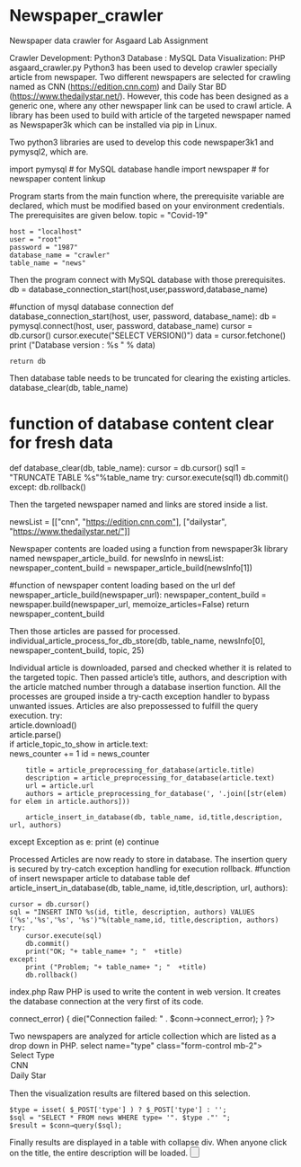 # Newspaper_crawler

Newspaper data crawler for Asgaard Lab Assignment

Crawler Development: 	Python3
Database :			MySQL 
Data Visualization:		PHP
asgaard_crawler.py
Python3 has been used to develop crawler specially article from newspaper. Two different newspapers are selected for crawling named as CNN (https://edition.cnn.com) and Daily Star BD (https://www.thedailystar.net/). However, this code has been designed as a generic one, where any other newspaper link can be used to crawl article. A library has been used to build with article of the targeted newspaper named as Newspaper3k which can be installed via pip in Linux. 

Two python3 libraries are used to develop this code newspaper3k1 and pymysql2, which are.

import pymysql		# for MySQL database handle
import newspaper	# for newspaper content linkup  

Program starts from the main function where, the prerequisite variable are declared, which must be modified based on your environment credentials. The prerequisites are given below. 
	topic = "Covid-19"
	
	host = "localhost"
	user = "root"
	password = "1987"
	database_name = "crawler"
	table_name = "news"
 
Then the program connect with MySQL database with those prerequisites. 
db = database_connection_start(host,user,password,database_name)	

#function of mysql database connection 
def database_connection_start(host, user, password, database_name):
	db = pymysql.connect(host, user, password, database_name)
	cursor = db.cursor()
	cursor.execute("SELECT VERSION()")
	data = cursor.fetchone()
	print ("Database version : %s " % data)  
	
	return db

Then database table needs to be truncated for clearing the existing articles.  
database_clear(db, table_name)

# function of database content clear for fresh data
def database_clear(db, table_name):
    cursor = db.cursor()
    sql1 = "TRUNCATE TABLE %s"%table_name 
    try:
        cursor.execute(sql1)
        db.commit()
    except:
        db.rollback()


Then the targeted newspaper named and links are stored inside a list. 

newsList = [["cnn", "https://edition.cnn.com"], ["dailystar", "https://www.thedailystar.net/"]]

Newspaper contents are loaded using a function from newspaper3k library named newspaper_article_build. 
for newsInfo in newsList:
		newspaper_content_build = newspaper_article_build(newsInfo[1]) 

#function of newspaper content loading based on the url
def newspaper_article_build(newspaper_url):
	newspaper_content_build = newspaper.build(newspaper_url, memoize_articles=False)
	return newspaper_content_build

Then those articles are passed for processed. 
individual_article_process_for_db_store(db, table_name, newsInfo[0], newspaper_content_build, topic, 25)


Individual article is downloaded, parsed and checked whether it is related to the targeted topic. Then passed article’s title, authors, and description with the article matched number through a database insertion function. All the processes are grouped inside a try-cacth exception handler to bypass unwanted issues. Articles are also prepossessed to fulfill the query execution. 
try:							
	article.download()					
	article.parse()					 
	if article_topic_to_show in article.text:		
		news_counter += 1
		id = news_counter	
			
		title = article_preprocessing_for_database(article.title)
		description = article_preprocessing_for_database(article.text)
		url = article.url
		authors = article_preprocessing_for_database(', '.join([str(elem) for elem in article.authors]))	

		article_insert_in_database(db, table_name, id,title,description, url, authors)		
except Exception as e:
	print (e)
	continue
 

Processed Articles are now ready to store in database. The insertion query is secured by try-catch exception handling for execution rollback. 
#function of insert newspaper article to database table
def article_insert_in_database(db, table_name, id,title,description, url, authors):
      
	cursor = db.cursor()
	sql = "INSERT INTO %s(id, title, description, authors) VALUES ('%s','%s','%s', '%s')"%(table_name,id, title,description, authors)
	try:
		cursor.execute(sql)
		db.commit()
		print("OK; "+ table_name+ "; "  +title)
	except:
		print ("Problem; "+ table_name+ "; "  +title)
		db.rollback()



index.php
Raw PHP is used to write the content in web version. It creates the database connection at the very first of its code. 
<?php
$servername = "localhost";
$username = "root";
$password = "1987";
$dbname = "crawler";

// Create connection
$conn = new mysqli($servername, $username, $password, $dbname);
// Check connection
if ($conn->connect_error) {
    die("Connection failed: " . $conn->connect_error);
}
?>  

Two newspapers are analyzed for article collection which are listed as a drop down in PHP. 
select name="type" class="form-control mb-2">
	<option value="">Select Type</option>
	<option value="cnn">CNN</option>
	<option value="dailystar">Daily Star</option>
</select>

Then the visualization results are filtered based on this selection. 

	$type = isset( $_POST['type'] ) ? $_POST['type'] : '';
	$sql = "SELECT * FROM news WHERE type= '". $type ."' ";
	$result = $conn→query($sql);

Finally results are displayed in a table with collapse div. When anyone click on the title, the entire description will be loaded. 
<button class="btn" type="button" data-toggle="collapse" data-target="#new_description<?php echo $row['id']; ?>" aria-expanded="false" aria-controls="new_description">
<?php echo $row['title']; ?>
</button>
<?php	echo (is_null($row['authors'])) ? "" : $row['authors'];?>
</p>
<div class="collapse"id="new_description<?php echo $row['id'];?>">
<div class="card card-body">
<?php echo $row['description']; ?>

